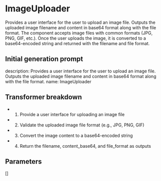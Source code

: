 
# ImageUploader

Provides a user interface for the user to upload an image file. Outputs the uploaded image filename and content in base64 format along with the file format. The component accepts image files with common formats (JPG, PNG, GIF, etc.). Once the user uploads the image, it is converted to a base64-encoded string and returned with the filename and file format.

## Initial generation prompt
description: Provides a user interface for the user to upload an image file. Outputs
  the uploaded image filename and content in base64 format along with the file format.
name: ImageUploader


## Transformer breakdown
- 1. Provide a user interface for uploading an image file
- 2. Validate the uploaded image file format (e.g., JPG, PNG, GIF)
- 3. Convert the image content to a base64-encoded string
- 4. Return the filename, content_base64, and file_format as outputs

## Parameters
[]

        